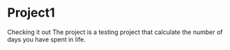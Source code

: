 # Project1
  Checking it out
The project is a testing project that calculate the number of days you have spent in life.